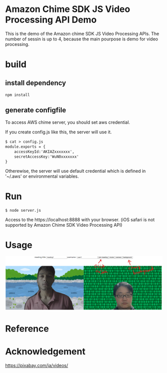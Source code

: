 Amazon Chime SDK JS Video Processing API Demo
===

This is the demo of the Amazon chime SDK JS Video Processing APIs. The number of sessin is up to 4, because the main pourpose is demo for video processing.

# build
## install dependency
```
npm install
```
## generate configfile
To access AWS chime server, you should set aws credential. 

If you create config.js like this, the server will use it.
```
$ cat > config.js
module.exports = {
    accessKeyId:'AKIAZxxxxxxx',
    secretAccessKey:'WuN0xxxxxxx'
}
```

Otherewise, the server will use default credential which is defined in '~/.aws' or environmental variables.


# Run

```
$ node server.js
```

Access to the https://localhost:8888 with your browser. (iOS safari is not supported by Amazon Chime SDK Video Processing API)

# Usage

<img src="./doc/doc.png">

# Reference


# Acknowledgement
https://pixabay.com/ja/videos/